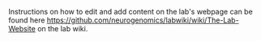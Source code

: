 Instructions on how to edit and add content on the lab's webpage can be found here https://github.com/neurogenomics/labwiki/wiki/The-Lab-Website on the lab wiki. 
